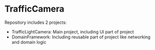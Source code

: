 # TrafficCamera

Repository includes 2 projects:
- TrafficLightCamera: Main project, including UI part of project
- DomainFramework: Including reusable part of project like networking and domain logic

